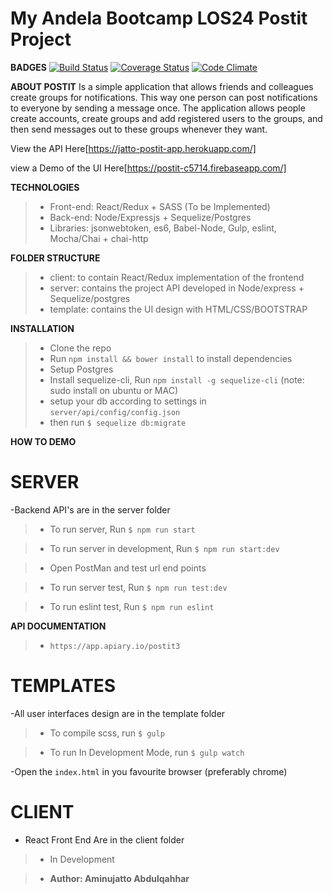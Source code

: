 # My Andela Bootcamp LOS24 Postit Project

**BADGES**
[![Build Status](https://travis-ci.org/jattoabdul/andela-bootcamp-postit.png?branch=master)](https://travis-ci.org/jattoabdul/andela-bootcamp-postit)
[![Coverage Status](https://coveralls.io/repos/github/jattoabdul/andela-bootcamp-postit/badge.png?branch=master)](https://coveralls.io/github/jattoabdul/andela-bootcamp-postit)
[![Code Climate](https://codeclimate.com/github/jattoabdul/andela-bootcamp-postit.png)](https://codeclimate.com/github/jattoabdul/andela-bootcamp-postit)

**ABOUT POSTIT**
Is a simple application that allows friends and colleagues create groups for notifications. This way one person can post notifications to everyone by sending a message once. The application allows people create accounts, create groups and add registered users to the groups, and then send messages out to these groups whenever they want.

View the API Here[https://jatto-postit-app.herokuapp.com/]

view a Demo of the UI Here[https://postit-c5714.firebaseapp.com/]

**TECHNOLOGIES**
> - Front-end: React/Redux + SASS (To be Implemented)
> - Back-end: Node/Expressjs + Sequelize/Postgres
> - Libraries: jsonwebtoken, es6, Babel-Node, Gulp, eslint, Mocha/Chai + chai-http

**FOLDER STRUCTURE**
> - client: to contain React/Redux implementation of the frontend
> - server: contains the project API developed in Node/express + Sequelize/postgres 
> - template: contains the UI design with HTML/CSS/BOOTSTRAP


**INSTALLATION**
> - Clone the repo
> - Run `npm install && bower install` to install dependencies
> - Setup Postgres
> - Install sequelize-cli, Run `npm install -g sequelize-cli` (note: sudo install on ubuntu or MAC)
> - setup your db according to settings in `server/api/config/config.json`
> - then run `$ sequelize db:migrate`

**HOW TO DEMO**

# SERVER
-Backend API's are in the server folder

>- To run server, Run
   `$ npm run start`

>- To run server in development, Run
   `$ npm run start:dev`

>- Open PostMan and test url end points

>- To run server test, Run
   `$ npm run test:dev`

>- To run eslint test, Run
   `$ npm run eslint`

**API DOCUMENTATION**
>- `https://app.apiary.io/postit3`


# TEMPLATES
-All user interfaces design are in the template folder

>- To compile scss, run
   `$ gulp`

>- To run In Development Mode, run
   `$ gulp watch`
   

-Open the `index.html` in you favourite browser (preferably chrome)


# CLIENT
- React Front End Are in the client folder
>- In Development

>- **Author: Aminujatto Abdulqahhar**